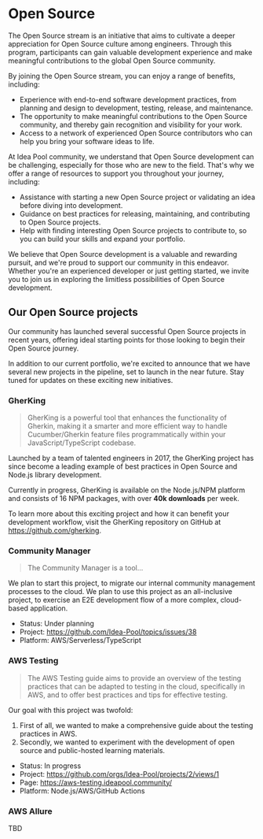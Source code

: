 # Open Source

The Open Source stream is an initiative that aims to cultivate a deeper appreciation for Open Source culture among engineers. Through this program, participants can gain valuable development experience and make meaningful contributions to the global Open Source community.

By joining the Open Source stream, you can enjoy a range of benefits, including:
* Experience with end-to-end software development practices, from planning and design to development, testing, release, and maintenance.
* The opportunity to make meaningful contributions to the Open Source community, and thereby gain recognition and visibility for your work.
* Access to a network of experienced Open Source contributors who can help you bring your software ideas to life.

At Idea Pool community, we understand that Open Source development can be challenging, especially for those who are new to the field. That's why we offer a range of resources to support you throughout your journey, including:
* Assistance with starting a new Open Source project or validating an idea before diving into development.
* Guidance on best practices for releasing, maintaining, and contributing to Open Source projects.
* Help with finding interesting Open Source projects to contribute to, so you can build your skills and expand your portfolio. 

We believe that Open Source development is a valuable and rewarding pursuit, and we're proud to support our community in this endeavor. Whether you're an experienced developer or just getting started, we invite you to join us in exploring the limitless possibilities of Open Source development.

## Our Open Source projects

Our community has launched several successful Open Source projects in recent years, offering ideal starting points for those looking to begin their Open Source journey.

In addition to our current portfolio, we're excited to announce that we have several new projects in the pipeline, set to launch in the near future. Stay tuned for updates on these exciting new initiatives.

### GherKing

> GherKing is a powerful tool that enhances the functionality of Gherkin, making it a smarter and more efficient way to handle Cucumber/Gherkin feature files programmatically within your JavaScript/TypeScript codebase.

Launched by a team of talented engineers in 2017, the GherKing project has since become a leading example of best practices in Open Source and Node.js library development.

Currently in progress, GherKing is available on the Node.js/NPM platform and consists of 16 NPM packages, with over **40k downloads** per week.

To learn more about this exciting project and how it can benefit your development workflow, visit the GherKing repository on GitHub at https://github.com/gherking.

### Community Manager

> The Community Manager is a tool...

We plan to start this project, to migrate our internal community management processes to the cloud. We plan to use this project as an all-inclusive project, to exercise an E2E development flow of a more complex, cloud-based application.

* Status: Under planning
* Project: https://github.com/Idea-Pool/topics/issues/38
* Platform: AWS/Serverless/TypeScript

### AWS Testing

> The AWS Testing guide aims to provide an overview of the testing practices that can be adapted to testing in the cloud, specifically in AWS, and to offer best practices and tips for effective testing.

Our goal with this project was twofold:
1. First of all, we wanted to make a comprehensive guide about the testing practices in AWS.
2. Secondly, we wanted to experiment with the development of open source and public-hosted learning materials.

* Status: In progress
* Project: https://github.com/orgs/Idea-Pool/projects/2/views/1
* Page: https://aws-testing.ideapool.community/
* Platform: Node.js/AWS/GitHub Actions

### AWS Allure

TBD


